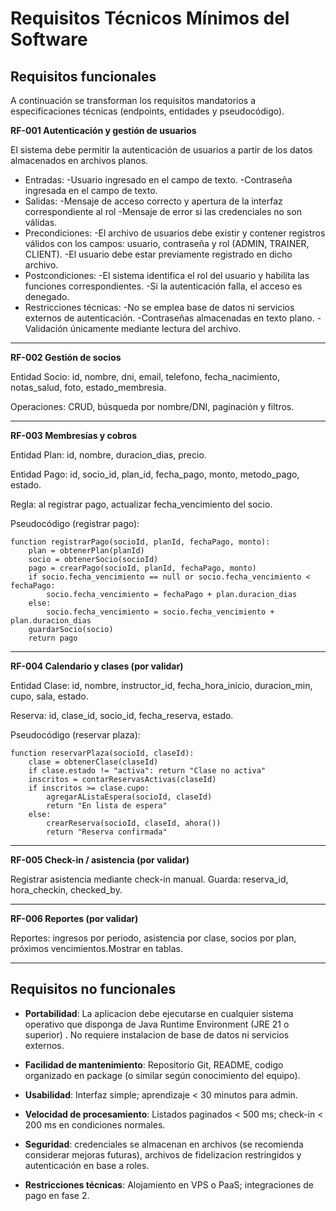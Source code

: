 # Requisitos Técnicos Mínimos del Software

## Requisitos funcionales

A continuación se transforman los requisitos mandatorios a especificaciones técnicas (endpoints, entidades y pseudocódigo).

**RF-001 Autenticación y gestión de usuarios**

El sistema debe permitir la autenticación de usuarios a partir de los datos almacenados en archivos planos.

- Entradas:
  -Usuario ingresado en el campo de texto.
  -Contraseña ingresada en el campo de texto.
- Salidas:
  -Mensaje de acceso correcto y apertura de la interfaz correspondiente al rol
  -Mensaje de error si las credenciales no son válidas.
- Precondiciones:
  -El archivo de usuarios debe existir y contener registros válidos con los campos: usuario, contraseña y rol (ADMIN, TRAINER, CLIENT).
  -El usuario debe estar previamente registrado en dicho archivo.
- Postcondiciones:
  -El sistema identifica el rol del usuario y habilita las funciones correspondientes.
  -Si la autenticación falla, el acceso es denegado.
- Restricciones técnicas:
  -No se emplea base de datos ni servicios externos de autenticación.
  -Contraseñas almacenadas en texto plano.
  -Validación únicamente mediante lectura del archivo.

---

**RF-002 Gestión de socios**

Entidad Socio: id, nombre, dni, email, telefono, fecha_nacimiento, notas_salud, foto, estado_membresia.

Operaciones: CRUD, búsqueda por nombre/DNI, paginación y filtros.

---

**RF-003 Membresías y cobros**

Entidad Plan: id, nombre, duracion_dias, precio.

Entidad Pago: id, socio_id, plan_id, fecha_pago, monto, metodo_pago, estado.

Regla: al registrar pago, actualizar fecha_vencimiento del socio.

Pseudocódigo (registrar pago):

```
function registrarPago(socioId, planId, fechaPago, monto):
    plan = obtenerPlan(planId)
    socio = obtenerSocio(socioId)
    pago = crearPago(socioId, planId, fechaPago, monto)
    if socio.fecha_vencimiento == null or socio.fecha_vencimiento < fechaPago:
        socio.fecha_vencimiento = fechaPago + plan.duracion_dias
    else:
        socio.fecha_vencimiento = socio.fecha_vencimiento + plan.duracion_dias
    guardarSocio(socio)
    return pago
```

---

**RF-004 Calendario y clases (por validar)**

Entidad Clase: id, nombre, instructor_id, fecha_hora_inicio, duracion_min, cupo, sala, estado.

Reserva: id, clase_id, socio_id, fecha_reserva, estado.

Pseudocódigo (reservar plaza):

```
function reservarPlaza(socioId, claseId):
    clase = obtenerClase(claseId)
    if clase.estado != "activa": return "Clase no activa"
    inscritos = contarReservasActivas(claseId)
    if inscritos >= clase.cupo:
        agregarAListaEspera(socioId, claseId)
        return "En lista de espera"
    else:
        crearReserva(socioId, claseId, ahora())
        return "Reserva confirmada"
```

---

**RF-005 Check-in / asistencia (por validar)**

Registrar asistencia mediante check-in manual. Guarda: reserva_id, hora_checkin, checked_by.

---

**RF-006 Reportes (por validar)**

Reportes: ingresos por periodo, asistencia por clase, socios por plan, próximos vencimientos.Mostrar en tablas.

---

## Requisitos no funcionales

- **Portabilidad**: La aplicacion debe ejecutarse en cualquier sistema operativo que disponga de Java Runtime Environment (JRE 21 o superior) . No requiere instalacion de base de datos ni servicios externos.

- **Facilidad de mantenimiento**: Repositorio Git, README, codigo organizado en package (o similar según conocimiento del equipo).

- **Usabilidad**: Interfaz simple; aprendizaje < 30 minutos para admin.

- **Velocidad de procesamiento**: Listados paginados < 500 ms; check-in < 200 ms en condiciones normales.

- **Seguridad**: credenciales se almacenan en archivos (se recomienda considerar mejoras futuras), archivos de fidelizacion restringidos y autenticación en base a roles.

- **Restricciones técnicas**: Alojamiento en VPS o PaaS; integraciones de pago en fase 2.
